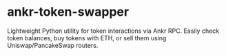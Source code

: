 # ankr-token-swapper
Lightweight Python utility for token interactions via Ankr RPC. Easily check token balances, buy tokens with ETH, or sell them using Uniswap/PancakeSwap routers.
